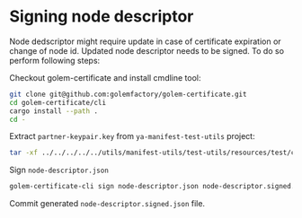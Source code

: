 # Signing node descriptor

Node dedscriptor might require update in case of certificate expiration or change of node id.
Updated node descriptor needs to be signed. To do so perform following steps:

Checkout golem-certificate and install cmdline tool:

```sh
git clone git@github.com:golemfactory/golem-certificate.git
cd golem-certificate/cli
cargo install --path .
cd -
```

Extract `partner-keypair.key` from `ya-manifest-test-utils` project:

```sh
tar -xf ../../../../../utils/manifest-utils/test-utils/resources/test/certificates.tar partner-keypair.key partner-certificate.signed.json
```

Sign `node-descriptor.json`

```sh
golem-certificate-cli sign node-descriptor.json node-descriptor.signed.json partner-keypair.key
```

Commit generated `node-descriptor.signed.json` file.
